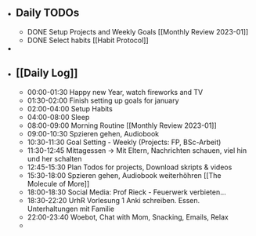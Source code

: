 - ## Daily TODOs
	- DONE Setup Projects and Weekly Goals [[Monthly Review 2023-01]]
	- DONE Select habits [[Habit Protocol]]
-
- ## [[Daily Log]]
	- 00:00-01:30 Happy new Year, watch fireworks and TV
	- 01:30-02:00 Finish setting up goals for january
	- 02:00-04:00 Setup Habits
	- 04:00-08:00 Sleep
	- 08:00-09:00 Morning Routine [[Monthly Review 2023-01]]
	- 09:00-10:30 Spzieren gehen, Audiobook
	- 10:30-11:30 Goal Setting - Weekly (Projects: FP, BSc-Arbeit)
	- 11:30-12:45 Mittagessen -> Mit Eltern, Nachrichten schauen, viel hin und her schalten
	- 12:45-15:30 Plan Todos for projects, Download skripts & videos
	- 15:30-18:00 Spzieren gehen, Audiobook weiterhöhren [[The Molecule of More]]
	- 18:00-18:30 Social Media: Prof Rieck - Feuerwerk verbieten...
	- 18:30-22:20 UrhR Vorlesung 1 Anki schreiben. Essen. Unterhaltungen mit Familie
	- 22:00-23:40 Woebot, Chat with Mom, Snacking, Emails, Relax
	-